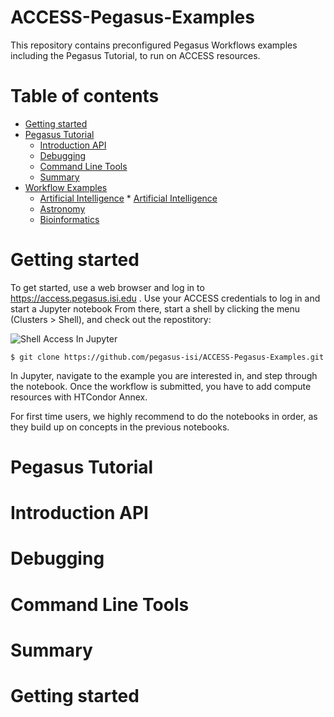 # ACCESS-Pegasus-Examples

This repository contains preconfigured Pegasus Workflows examples including the Pegasus Tutorial, to run on ACCESS resources.


Table of contents
=================

<!--ts-->
   * [Getting started](#getting-started)
   * [Pegasus Tutorial](#pegasus-tutorial)
      * [Introduction API](#stdin)
      * [Debugging](#local-files)
      * [Command Line Tools](#remote-files)
      * [Summary](#multiple-files)
   * [Workflow Examples](#tests)
      * [Artificial Intelligence](#dependency)
            * [Artificial Intelligence](#dependency)
      * [Astronomy](#docker)
      * [Bioinformatics](#docker)
<!--te-->



Getting started
===============

To get started, use a web browser and log in to https://access.pegasus.isi.edu . Use your ACCESS credentials to log in and start a Jupyter notebook
From there, start a shell by clicking the menu (Clusters > Shell), and check out the repostitory:

![Shell Access In Jupyter](./images/terminal-start.png)


```
$ git clone https://github.com/pegasus-isi/ACCESS-Pegasus-Examples.git
```

In Jupyter, navigate to the example you are interested in, and step through the notebook. Once the workflow is submitted, you have to add compute resources with HTCondor Annex.

For first time users, we highly recommend to do the notebooks in order, as they build up on concepts in the previous notebooks.


Pegasus Tutorial
================



Introduction API
================



Debugging
=========



Command Line Tools
==================



Summary
===============



Getting started
===============
